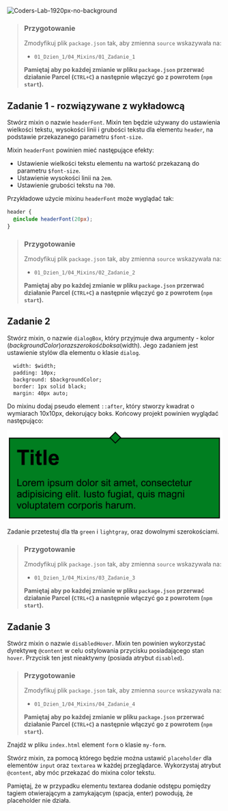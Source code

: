![Coders-Lab-1920px-no-background](https://user-images.githubusercontent.com/30623667/104709394-2cabee80-571f-11eb-9518-ea6a794e558e.png)


> ### Przygotowanie
> Zmodyfikuj plik `package.json` tak, aby zmienna `source` wskazywała na:
> -  `01_Dzien_1/04_Mixins/01_Zadanie_1`
>
> **Pamiętaj aby po każdej zmianie w pliku `package.json` przerwać działanie Parcel (`CTRL+C`) a następnie włączyć go z powrotem (`npm start`).**

## Zadanie 1 - rozwiązywane z wykładowcą

Stwórz mixin o nazwie `headerFont`. Mixin ten będzie używany do ustawienia wielkości tekstu, wysokości linii i grubości tekstu dla elementu `header`, na podstawie przekazanego parametru `$font-size`.

Mixin `headerFont` powinien mieć następujące efekty:
- Ustawienie wielkości tekstu elementu na wartość przekazaną do parametru `$font-size`.
- Ustawienie wysokości linii na `2em`.
- Ustawienie grubości tekstu na `700`.

Przykładowe użycie mixinu `headerFont` może wyglądać tak:

```scss
header {
  @include headerFont(20px);
}
```


> ### Przygotowanie
> Zmodyfikuj plik `package.json` tak, aby zmienna `source` wskazywała na:
> -  `01_Dzien_1/04_Mixins/02_Zadanie_2`
>
> **Pamiętaj aby po każdej zmianie w pliku `package.json` przerwać działanie Parcel (`CTRL+C`) a następnie włączyć go z powrotem (`npm start`).**


## Zadanie 2

Stwórz mixin, o nazwie `dialogBox`, który przyjmuje dwa argumenty - kolor ($backgroundColor) oraz szerokość boksa ($width). Jego zadaniem jest ustawienie stylów dla elementu o klasie `dialog`.

```
  width: $width;
  padding: 10px;
  background: $backgroundColor;
  border: 1px solid black;
  margin: 40px auto;
```

Do mixinu dodaj pseudo element `::after`, który stworzy kwadrat o wymiarach 10x10px, dekorujący boks. Końcowy projekt powinien wyglądać następująco:

![Dialog](images/dialog.png)

Zadanie przetestuj dla tła `green` i `lightgray`, oraz dowolnymi szerokościami.



> ### Przygotowanie
> Zmodyfikuj plik `package.json` tak, aby zmienna `source` wskazywała na:
> -  `01_Dzien_1/04_Mixins/03_Zadanie_3`
>
> **Pamiętaj aby po każdej zmianie w pliku `package.json` przerwać działanie Parcel (`CTRL+C`) a następnie włączyć go z powrotem (`npm start`).**

## Zadanie 3

Stwórz mixin o nazwie `disabledHover`. Mixin ten powinien wykorzystać dyrektywę `@content` w celu ostylowania przycisku posiadającego stan `hover`. Przycisk ten jest nieaktywny (posiada atrybut `disabled`).


> ### Przygotowanie
> Zmodyfikuj plik `package.json` tak, aby zmienna `source` wskazywała na:
> -  `01_Dzien_1/04_Mixins/04_Zadanie_4`
>
> **Pamiętaj aby po każdej zmianie w pliku `package.json` przerwać działanie Parcel (`CTRL+C`) a następnie włączyć go z powrotem (`npm start`).**

Znajdź w pliku `index.html` element `form` o klasie `my-form`.

Stwórz mixin, za pomocą którego będzie można ustawić `placeholder` dla elementów `input` oraz `textarea` w każdej przeglądarce.
Wykorzystaj atrybut `@content`, aby móc przekazać do mixina color tekstu.

Pamiętaj, że w przypadku elementu textarea dodanie odstępu pomiędzy tagiem otwierającym a zamykającym (spacja, enter) powodują, że placeholder nie działa.

